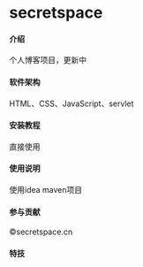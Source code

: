 # secretspace

#### 介绍
个人博客项目，更新中

#### 软件架构
HTML、CSS、JavaScript、servlet


#### 安装教程

直接使用

#### 使用说明

使用idea maven项目

#### 参与贡献

©secretspace.cn


#### 特技
